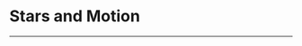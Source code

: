 # Stars and Motion

----

<!-- Simply use the custom element directly as intended by the component -->
<stars-motion-scene class="test-scene-container"></stars-motion-scene>

<script type="importmap">
{
  "imports": {
    "three": "https://cdn.jsdelivr.net/npm/three@0.176.0/build/three.module.js",
    "three/addons/": "https://cdn.jsdelivr.net/npm/three@0.176.0/examples/jsm/"
  }
}
</script>

<script type="module">
  // Make sure the script has loaded
  console.log('Loading StarsMotionScene component...');

  // Debug flag to help troubleshooting
  window.DEBUG_STARS = true;
</script>
